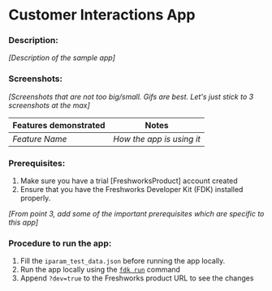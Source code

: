 # Customer Interactions App

### Description:

_[Description of the sample app]_

### Screenshots:

_[Screenshots that are not too big/small. Gifs are best. Let's just stick to 3 screenshots at the max]_

| Features demonstrated | Notes                     |
| --------------------- | ------------------------- |
| _Feature Name_        | _How the app is using it_ |

### Prerequisites:

1. Make sure you have a trial [FreshworksProduct] account created
2. Ensure that you have the Freshworks Developer Kit (FDK) installed properly.

_[From point 3, add some of the important prerequisites which are specific to this app]_

### Procedure to run the app:

1. Fill the `iparam_test_data.json` before running the app locally.
2. Run the app locally using the [`fdk run`](https://developers.freshchat.com/v2/docs/freshworks-cli/#run) command
3. Append `?dev=true` to the Freshworks product URL to see the changes
